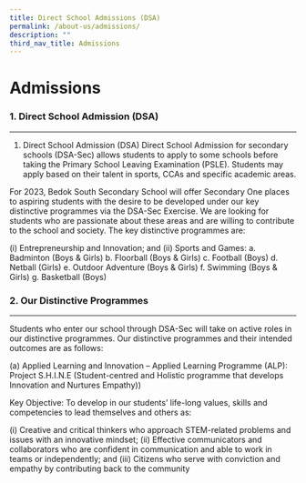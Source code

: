 ```yaml
---
title: Direct School Admissions (DSA)
permalink: /about-us/admissions/
description: ""
third_nav_title: Admissions
---
```

Admissions
==========

### 1. Direct School Admission (DSA)
------------------------------------------------------

1.	Direct School Admission (DSA)
Direct School Admission for secondary schools (DSA-Sec) allows students to apply to some schools before taking the Primary School Leaving Examination (PSLE). Students may apply based on their talent in sports, CCAs and specific academic areas.

For 2023, Bedok South Secondary School will offer Secondary One places to aspiring students with the desire to be developed under our key distinctive programmes via the DSA-Sec Exercise. We are looking for students who are passionate about these areas and are willing to contribute to the school and society. The key distinctive programmes are:

(i)	Entrepreneurship and Innovation; and
(ii)	Sports and Games: 
a.	Badminton (Boys & Girls)
b.	Floorball (Boys & Girls)
c.	Football (Boys)
d.	Netball (Girls)
e.	Outdoor Adventure (Boys & Girls)
f.	Swimming (Boys & Girls)
g.	Basketball (Boys)

### 2. Our Distinctive Programmes
------------------------------------------------------

Students who enter our school through DSA-Sec will take on active roles in our distinctive programmes. Our distinctive programmes and their intended outcomes are as follows: 

(a)	Applied Learning and Innovation – Applied Learning Programme (ALP): Project S.H.I.N.E (Student-centred and Holistic programme that develops Innovation and Nurtures Empathy))

Key Objective: To develop in our students’ life-long values, skills and competencies to lead themselves and others as: 

(i)	Creative and critical thinkers who approach STEM-related problems and issues with an innovative mindset;
(ii)	Effective communicators and collaborators who are confident in communication and able to work in teams or independently; and
(iii)	Citizens who serve with conviction and empathy by contributing back to the community


